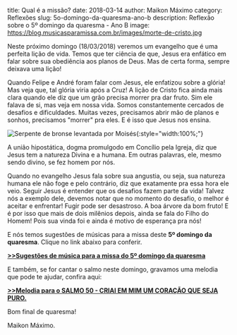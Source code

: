 ﻿title: Qual é a missão?
date: 2018-03-14
author: Maikon Máximo
category: Reflexões
slug: 5o-domingo-da-quaresma-ano-b
description: Reflexão sobre o 5º domingo da quaresma - Ano B
image: https://blog.musicasparamissa.com.br/images/morte-de-cristo.jpg


Neste próximo domingo (18/03/2018) veremos um evangelho que é uma perfeita lição de vida.
Temos que ter ciência de que, Jesus era enfático em falar sobre sua obediência aos planos de Deus.
Mas de certa forma, sempre deixava uma lição!

Quando Felipe e André foram falar com Jesus, ele enfatizou sobre a glória!
Mas veja que, tal glória viria após a Cruz!
A lição de Cristo fica ainda mais clara quando ele diz que um grão precisa morrer pra dar fruto.
Sim ele falava de si, mas veja em nossa vida. Somos constantemente cercados de desafios e dificuldades.
Muitas vezes, precisamos abrir mão de planos e sonhos, precisamos "morrer" pra eles. E é isso que Jesus nos ensina.

![Serpente de bronse levantada por Moisés](https://blog.musicasparamissa.com.br/images/morte-de-cristo.jpg){:style="width:100%;"}

A união hipostática, dogma promulgodo em Concílio pela Igreja, diz que Jesus tem a natureza Divina e a humana.
Em outras palavras, ele, mesmo sendo divino, se fez homem por nós.

Quando no evangelho Jesus fala sobre sua angustia, ou seja, sua natureza humana ele não foge e pelo contrário,
diz que exatamente pra essa hora ele veio. Seguir Jesus é entender que os desafios fazem parte da vida!
Talvez nós a exemplo dele, devemos notar que no momento do desafio,  o melhor é aceitar e enfrentar! Fugir pode ser desastroso.
A boa árvore da bom fruto! E é por isso que mais de dois milênios depois, ainda se fala do Filho do Homem!
Pois sua vinda foi e ainda é motivo de esperança pra nós!

E nós temos sugestões de músicas para a missa deste **5º domingo da quaresma**.
Clique no link abaixo para conferir.

**[>>Sugestões de música para a missa do 5º domingo da quaresma](https://musicasparamissa.com.br/sugestoes-para/5o-domingo-da-quaresma-ano-b/)**

E também, se for cantar o salmo neste domingo, gravamos uma melodia que pode te ajudar,
confira aqui:

**[>>Melodia para o SALMO 50 - CRIAI EM MIM UM CORAÇÃO QUE SEJA PURO.](https://musicasparamissa.com.br/musica/salmo-50-criai-em-mim-um-coracao-que-seja-puro/)**

Bom final de quaresma!

Maikon Máximo.
